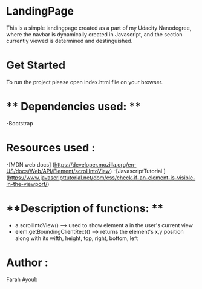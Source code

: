   # **LandingPage**
This is a simple landingpage created as a part of my Udacity Nanodegree, where the navbar is dynamically created in Javascript, and the section currently viewed is determined and destinguished.

  # **Get Started**
To run the project please open index.html file on your browser.

  # ** Dependencies used: **
-Bootstrap

# **Resources used :**
-[MDN web docs] (https://developer.mozilla.org/en-US/docs/Web/API/Element/scrollIntoView)
-[JavascriptTutorial ] (https://www.javascripttutorial.net/dom/css/check-if-an-element-is-visible-in-the-viewport/)

# **Description of functions: **
- a.scrollIntoView() --> used to show element a in the user's current view
- elem.getBoundingClientRect() --> returns the element's x,y position along with its wifth, height, top, right, bottom, left

# **Author :** 
Farah Ayoub
